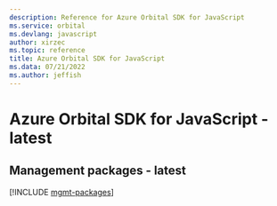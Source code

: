 ```yaml
---
description: Reference for Azure Orbital SDK for JavaScript
ms.service: orbital
ms.devlang: javascript
author: xirzec
ms.topic: reference
title: Azure Orbital SDK for JavaScript
ms.data: 07/21/2022
ms.author: jeffish
---
```

# Azure Orbital SDK for JavaScript - latest

## Management packages - latest
[!INCLUDE [mgmt-packages](orbital-mgmt-index.md)]